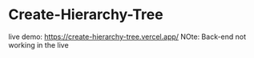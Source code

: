 # Create-Hierarchy-Tree
live demo: https://create-hierarchy-tree.vercel.app/ 
NOte: Back-end not working in the live
